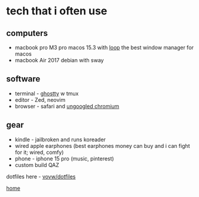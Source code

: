 # tech that i often use

## computers
- macbook pro M3 pro
macos 15.3 with [loop](https://github.com/MrKai77/Loop) the best window manager for macos
- macbook Air 2017
debian with sway

## software
- terminal - [ghostty](https://mitchellh.com/ghostty) w tmux
- editor - Zed, neovim
- browser - safari and [ungoogled chromium](https://en.wikipedia.org/wiki/Ungoogled-chromium)

## gear
- kindle - jailbroken and runs koreader
- wired apple earphones (best earphones money can buy and i can fight for it; wired, comfy)
- phone - iphone 15 pro (music, pinterest)
- custom build QAZ


dotfiles here - [vovw/dotfiles](https://github.com/vovw/dotfiles)


[home](../index.html)
